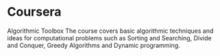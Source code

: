 # Coursera
 Algorithmic Toolbox
The course covers basic algorithmic techniques and ideas for computational problems such as
Sorting and Searching, Divide and Conquer, Greedy Algorithms and Dynamic programming.
